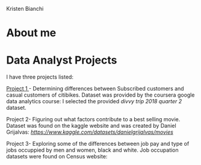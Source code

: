 Kristen Bianchi
# About me
# Data Analyst Projects
I have three projects listed:

<u> Project 1 </u> - Determining differences between Subscribed customers and casual customers of citibikes. 
  Dataset was provided by the coursera google data analytics course: I selected the provided *divvy trip 2018 quarter 2* dataset.

Project 2- Figuring out what factors contribute to a best selling movie.
  Dataset was found on the kaggle website and was created by Daniel Grijalvas: *https://www.kaggle.com/datasets/danielgrijalvas/movies*

Project 3- Exploring some of the differences between job pay and type of jobs occuppied by men and women, black and white.
  Job occupation datasets were found on Census website:

